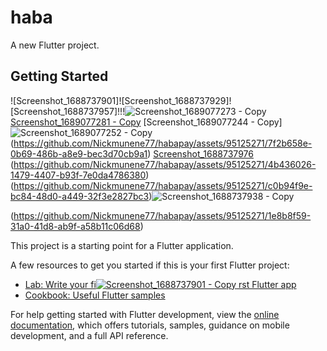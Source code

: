 # haba

A new Flutter project.

## Getting Started
![Screenshot_1688737901]![Screenshot_1688737929]![Screenshot_1688737957]!!!![Screenshot_1689077273 - Copy](https://github.com/Nickmunene77/habapay/assets/95125271/a05fa22b-de24-4765-abbd-7d0019f43f33)
[Screenshot_1689077281 - Copy](https://github.com/Nickmunene77/habapay/assets/95125271/a2dbc1da-1e46-4ce3-8c2d-947085d7d82d)
[Screenshot_1689077244 - Copy]![Screenshot_1689077252 - Copy](https://github.com/Nickmunene77/habapay/assets/95125271/7455be28-6a50-4592-82e0-36faaf37534f)
(https://github.com/Nickmunene77/habapay/assets/95125271/7f2b658e-0b69-486b-a8e9-bec3d70cb9a1)
[Screenshot_1688737976](https://github.com/Nickmunene77/habapay/assets/95125271/d03c48d0-aeaa-4a19-97a2-91ee2616a84d)
(https://github.com/Nickmunene77/habapay/assets/95125271/4b436026-1479-4407-b93f-7e0da4786380)
(https://github.com/Nickmunene77/habapay/assets/95125271/c0b94f9e-bc84-48d0-a449-32f3e2827bc3)![Screenshot_1688737938 - Copy](https://github.com/Nickmunene77/habapay/assets/95125271/10363fc4-d343-4006-b906-94f777ae5647)

(https://github.com/Nickmunene77/habapay/assets/95125271/1e8b8f59-31a0-41d8-ab9f-a58b11c06d68)


This project is a starting point for a Flutter application.

A few resources to get you started if this is your first Flutter project:

- [Lab: Write your fi![Screenshot_1688737901 - Copy](https://github.com/Nickmunene77/habapay/assets/95125271/0f8ef63f-d5b5-484e-8219-99416d33da48)
rst Flutter app](https://docs.flutter.dev/get-started/codelab)
- [Cookbook: Useful Flutter samples](https://docs.flutter.dev/cookbook)

For help getting started with Flutter development, view the
[online documentation](https://docs.flutter.dev/), which offers tutorials,
samples, guidance on mobile development, and a full API reference.
